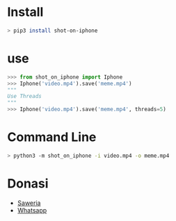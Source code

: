 # Install 
```bash
> pip3 install shot-on-iphone
```
# use
```python
>>> from shot_on_iphone import Iphone
>>> Iphone('video.mp4').save('meme.mp4')
"""
Use Threads
"""
>>> Iphone('video.mp4').save('meme.mp4', threads=5)
```

# Command Line
```bash
> python3 -m shot_on_iphone -i video.mp4 -o meme.mp4
```
# Donasi
<ul><li><a href="https://saweria.co/kryptonbyte">Saweria</a><li><a href="https://wa.me/6283172366463">Whatsapp</a></li></ul>